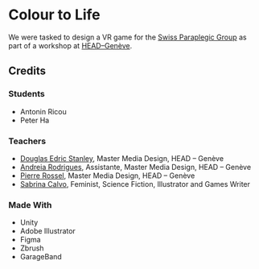 # Colour to Life

We were tasked to design a VR game for the [Swiss Paraplegic Group](https://www.paraplegie.ch/fr/) as part of a workshop at [HEAD–Genève](https://www.hesge.ch/head/).

## Credits

### Students
- Antonin Ricou 
- Peter Ha

### Teachers
- [Douglas Edric Stanley](https://abstractmachine.net/en/biography), Master Media Design, HEAD – Genève
- [Andreia Rodrigues](https://ndrrdg.xyz/), Assistante, Master Media Design, HEAD – Genève
- [Pierre Rossel](https://www.hesge.ch/head/annuaire/pierre-rossel), Master Media Design, HEAD – Genève
- [Sabrina Calvo](https://fr.wikipedia.org/wiki/Sabrina_Calvo), Feminist, Science Fiction, Illustrator and Games Writer

### Made With
- Unity
- Adobe Illustrator
- Figma
- Zbrush
- GarageBand